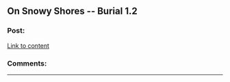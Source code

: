 ## On Snowy Shores -- Burial 1.2

### Post:

[Link to content](https://www.royalroad.com/fiction/0/on-snowy-shores/chapter/408157/burial-12)

### Comments:

---

